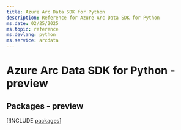 ```yaml
---
title: Azure Arc Data SDK for Python
description: Reference for Azure Arc Data SDK for Python
ms.date: 02/25/2025
ms.topic: reference
ms.devlang: python
ms.service: arcdata
---
```

# Azure Arc Data SDK for Python - preview
## Packages - preview
[!INCLUDE [packages](arc-data-index.md)]